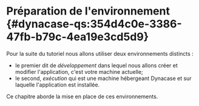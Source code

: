 # Préparation de l'environnement {#dynacase-qs:354d4c0e-3386-47fb-b79c-4ea19e3cd5d9}

Pour la suite du tutoriel nous allons utiliser deux environnements distincts :

* le premier dit de *développement* dans lequel nous allons créer et modifier l'application, c'est votre machine actuelle;
* le second, *exécution* qui est une machine hébergeant Dynacase et sur laquelle l'application est installée.

Ce chapitre aborde la mise en place de ces environnements.

